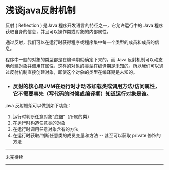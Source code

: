 # 浅谈java反射机制
反射 ( Reflection ) 是Java 程序开发语言的特征之一，它允许运行中的 Java 程序获取自身的信息，并且可以操作类或对象的内部属性。

通过反射，我们可以在运行时获得程序或程序集中每一个类型的成员和成员的信息。

程序中一般的对象的类型都是在编译期就确定下来的，而 Java 反射机制可以动态地创建对象并调用其属性，这样的对象的类型在编译期是未知的。所以我们可以通过反射机制直接创建对象，即使这个对象的类型在编译期是未知的。
- ### 反射的核心是JVM在运行时才动态加载类或调用方法/访问属性，它不需要事先（写代码的时候或编译期）知道运行对象是谁。

java 反射框架可以做到如下功能：
1. 运行时判断任意对象“底细”（所属的类）
2. 在运行时构造任意类的对象
3. 在运行时调用任意对象含有的方法
4. 在运行时获取/判断任意类的成员变量和方法 -- 甚至可以获取 private 修饰的方法

---

未完待续

---